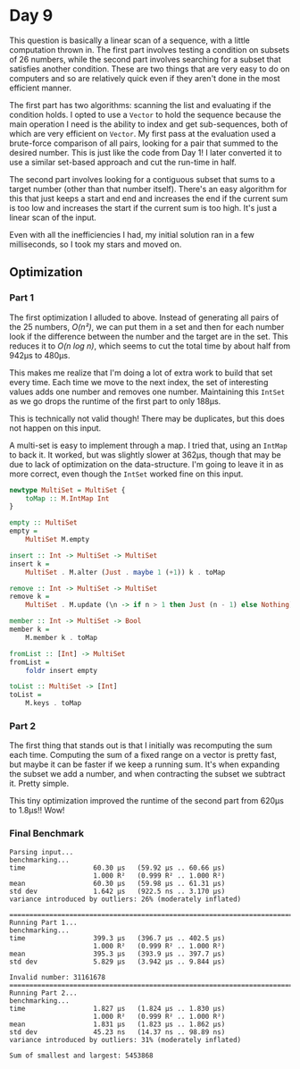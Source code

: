 # Day 9

This question is basically a linear scan of a sequence, with a little computation thrown in.  The first part involves testing a condition on subsets of 26 numbers, while the second part involves searching for a subset that satisfies another condition.  These are two things that are very easy to do on computers and so are relatively quick even if they aren't done in the most efficient manner.

The first part has two algorithms: scanning the list and evaluating if the condition holds.  I opted to use a `Vector` to hold the sequence because the main operation I need is the ability to index and get sub-sequences, both of which are very efficient on `Vector`.  My first pass at the evaluation used a brute-force comparison of all pairs, looking for a pair that summed to the desired number.  This is just like the code from Day 1!  I later converted it to use a similar set-based approach and cut the run-time in half.

The second part involves looking for a contiguous subset that sums to a target number (other than that number itself). There's an easy algorithm for this that just keeps a start and end and increases the end if the current sum is too low and increases the start if the current sum is too high.  It's just a linear scan of the input.

Even with all the inefficiencies I had, my initial solution ran in a few milliseconds, so I took my stars and moved on.

## Optimization

### Part 1

The first optimization I alluded to above.  Instead of generating all pairs of the 25 numbers, _O(n²)_, we can put them in a set and then for each number look if the difference between the number and the target are in the set.  This reduces it to _O(n log n)_, which seems to cut the total time by about half from 942µs to 480µs.

This makes me realize that I'm doing a lot of extra work to build that set every time.  Each time we move to the next index, the set of interesting values adds one number and removes one number. Maintaining this `IntSet` as we go drops the runtime of the first part to only 188µs.

This is technically not valid though!  There may be duplicates, but this does not happen on this input.

A multi-set is easy to implement through a map.  I tried that, using an `IntMap` to back it.  It worked, but was slightly slower at 362µs, though that may be due to lack of optimization on the data-structure.  I'm going to leave it in as more correct, even though the `IntSet` worked fine on this input.

```haskell
newtype MultiSet = MultiSet {
    toMap :: M.IntMap Int
}

empty :: MultiSet
empty =
    MultiSet M.empty

insert :: Int -> MultiSet -> MultiSet
insert k =
    MultiSet . M.alter (Just . maybe 1 (+1)) k . toMap

remove :: Int -> MultiSet -> MultiSet
remove k =
    MultiSet . M.update (\n -> if n > 1 then Just (n - 1) else Nothing) k . toMap

member :: Int -> MultiSet -> Bool
member k =
    M.member k . toMap

fromList :: [Int] -> MultiSet
fromList =
    foldr insert empty

toList :: MultiSet -> [Int]
toList =
    M.keys . toMap
```

### Part 2

The first thing that stands out is that I initially was recomputing the sum each time.  Computing the sum of a fixed range on a vector is pretty fast, but maybe it can be faster if we keep a running sum.  It's when expanding the subset we add a number, and when contracting the subset we subtract it.  Pretty simple.

This tiny optimization improved the runtime of the second part from 620µs to 1.8µs!! Wow!

### Final Benchmark

```
Parsing input...
benchmarking...
time                 60.30 μs   (59.92 μs .. 60.66 μs)
                     1.000 R²   (0.999 R² .. 1.000 R²)
mean                 60.30 μs   (59.98 μs .. 61.31 μs)
std dev              1.642 μs   (922.5 ns .. 3.170 μs)
variance introduced by outliers: 26% (moderately inflated)

================================================================================
Running Part 1...
benchmarking...
time                 399.3 μs   (396.7 μs .. 402.5 μs)
                     1.000 R²   (0.999 R² .. 1.000 R²)
mean                 395.3 μs   (393.9 μs .. 397.7 μs)
std dev              5.829 μs   (3.942 μs .. 9.844 μs)

Invalid number: 31161678
================================================================================
Running Part 2...
benchmarking...
time                 1.827 μs   (1.824 μs .. 1.830 μs)
                     1.000 R²   (0.999 R² .. 1.000 R²)
mean                 1.831 μs   (1.823 μs .. 1.862 μs)
std dev              45.23 ns   (14.37 ns .. 98.89 ns)
variance introduced by outliers: 31% (moderately inflated)

Sum of smallest and largest: 5453868
```
